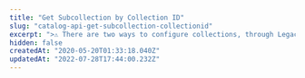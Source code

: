 ```yaml
---
title: "Get Subcollection by Collection ID"
slug: "catalog-api-get-subcollection-collectionid"
excerpt: ">⚠️ There are two ways to configure collections, through Legacy CMS Portal or using the Beta Collection module. This endpoint is compatible with [collections configured through the Legacy CMS Portal](https://help.vtex.com/en/tutorial/adding-collections-cms--2YBy6P6X0NFRpkD2ZBxF6L).\n\nRetrieves all Subcollections given a Collection ID. A Subcollection is a [Group](https://help.vtex.com/en/tutorial/adding-collections-cms--2YBy6P6X0NFRpkD2ZBxF6L#group-types) within a  Collection.\r\n## Response body example\r\n\r\n```json\r\n[\r\n    {\r\n        \"Id\": 12,\r\n        \"CollectionId\": 149,\r\n        \"Name\": \"Subcollection\",\r\n        \"Type\": \"Inclusive\",\r\n        \"PreSale\": false,\r\n        \"Release\": true\r\n    },\r\n    {\r\n        \"Id\": 13,\r\n        \"CollectionId\": 149,\r\n        \"Name\": \"Test\",\r\n        \"Type\": \"Exclusive\",\r\n        \"PreSale\": true,\r\n        \"Release\": false\r\n    },\r\n    {\r\n        \"Id\": 14,\r\n        \"CollectionId\": 149,\r\n        \"Name\": \"asdfghj\",\r\n        \"Type\": \"Inclusive\",\r\n        \"PreSale\": false,\r\n        \"Release\": false\r\n    }\r\n]\r\n```"
hidden: false
createdAt: "2020-05-20T01:33:18.040Z"
updatedAt: "2022-07-28T17:44:00.232Z"
---
```

